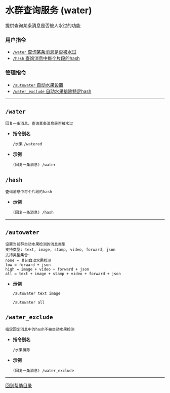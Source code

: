 # 水群查询服务 (water)

提供查询某条消息是否被人水过的功能

###  用户指令

- [`/water` 查询某条消息是否被水过](#water)
- [`/hash` 查询消息中每个片段的hash](#hash)

### 管理指令

- [`/autowater` 自动水果设置](#autowater)
- [`/water_exclude` 自动水果排除特定hash](#water_exclude)

---


## `/water`
```
回复一条消息，查询某条消息是否被水过
```
- **指令别名**

    `/水果` `/watered`

- **示例**

    `(回复一条消息) /water`


## `/hash`
```
查询消息中每个片段的hash
```
- **示例**

    `(回复一条消息) /hash`

---

## `/autowater`
```
设置当前群自动水果检测的消息类型
支持类型: text, image, stamp, video, forward, json
支持类型集合: 
none = 关闭自动水果检测
low = forward + json
high = image + video + forward + json
all = text + image + stamp + video + forward + json
```
- **示例**

    `/autowater text image`

    `/autowater all`


## `/water_exclude`
```
指定回复消息中的hash不被自动水果检测
```
- **指令别名**

    `/水果排除`

- **示例**

    `(回复一条消息) /water_exclude`

--- 

[回到帮助目录](./main.md)